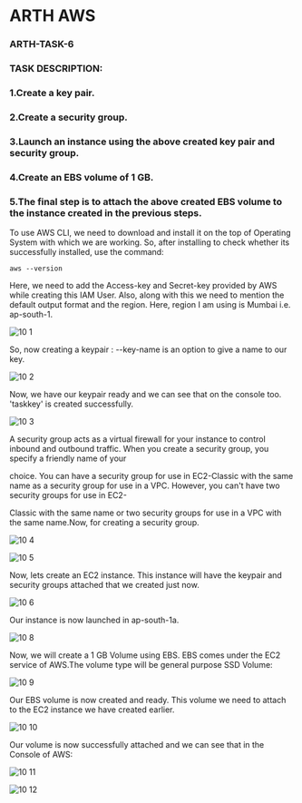# ARTH AWS

### ARTH-TASK-6
### TASK DESCRIPTION:
### 1.Create a key pair.
### 2.Create a security group.
### 3.Launch an instance using the above created key pair and security group.
### 4.Create an EBS volume of 1 GB.
### 5.The final step is to attach the above created EBS volume to the instance created in the previous steps.

To use AWS CLI, we need to download and install it on the top of Operating System with which we are working. So, after installing to check whether its successfully installed, use the command:


`` aws --version ``


Here, we need to add the Access-key and Secret-key provided by AWS while creating this IAM User. Also, along with this we need to mention the default output format and the region. Here, region I am using is Mumbai i.e. ap-south-1.

![10 1](https://user-images.githubusercontent.com/64473684/95850722-e5ecd800-0d6e-11eb-8b92-93c8d7f0b092.jpeg)

So, now creating a keypair :
--key-name is an option to give a name to our key.

![10 2](https://user-images.githubusercontent.com/64473684/95851608-17b26e80-0d70-11eb-8860-29eddb3641d4.jpeg)

Now, we have our keypair ready and we can see that on the console too. 'taskkey' is created successfully.

![10 3](https://user-images.githubusercontent.com/64473684/95851900-8a234e80-0d70-11eb-9978-fceecf5faf8b.jpeg)

A security group acts as a virtual firewall for your instance to control inbound and outbound traffic. When you create a security group, you specify a friendly name of your 

choice. You can have a security group for use in EC2-Classic with the same name as a security group for use in a VPC. However, you can't have two security groups for use in EC2-

Classic with the same name or two security groups for use in a VPC with the same name.Now, for creating a security group.

![10 4](https://user-images.githubusercontent.com/64473684/95851920-927b8980-0d70-11eb-8020-d69ac9c6b9d7.jpeg)

![10 5](https://user-images.githubusercontent.com/64473684/95851938-97d8d400-0d70-11eb-926c-132c30d58d93.jpeg)

Now, lets create an EC2 instance. This instance will have the keypair and security groups attached that we created just now.

![10 6](https://user-images.githubusercontent.com/64473684/95851944-9d361e80-0d70-11eb-9f5f-047c00718fcc.jpeg)

Our instance is now launched in ap-south-1a.

![10 8](https://user-images.githubusercontent.com/64473684/95854404-8abde400-0d74-11eb-8157-33c69e9cba38.jpeg)


Now, we will create a 1 GB Volume using EBS. EBS comes under the EC2 service of AWS.The volume type will be general purpose SSD Volume:


![10 9](https://user-images.githubusercontent.com/64473684/95852103-d53d6180-0d70-11eb-9916-5b89814423f7.jpeg)


Our EBS volume is now created and ready. This volume we need to attach to the EC2 instance we have created earlier.

![10 10](https://user-images.githubusercontent.com/64473684/95852117-da9aac00-0d70-11eb-9ff6-6fba9c387f12.jpeg)

Our volume is now successfully attached and we can see that in the Console of AWS:

![10 11](https://user-images.githubusercontent.com/64473684/95852158-edad7c00-0d70-11eb-82e9-a6343ad47f3a.jpeg)

![10 12](https://user-images.githubusercontent.com/64473684/95852216-0453d300-0d71-11eb-880e-5665c970f97a.jpeg)


